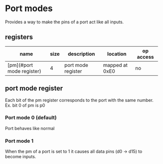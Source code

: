 # Port modes
Provides a way to make the pins of a port act like all inputs.

## registers

| name                      | size | description        | location       | op access |
|---------------------------|------|--------------------|----------------|-----------|
| [pm](#port mode register) | 4    | port mode register | mapped at 0xE0 | no        |

## port mode register
Each bit of the pm register corresponds to the port with the same number. Ex. bit 0 of pm is p0

### Port mode 0 (default)
Port behaves like normal

### Port mode 1
When the pm of a port is set to 1 it causes all data pins (d0 -> d15) to become inputs.
